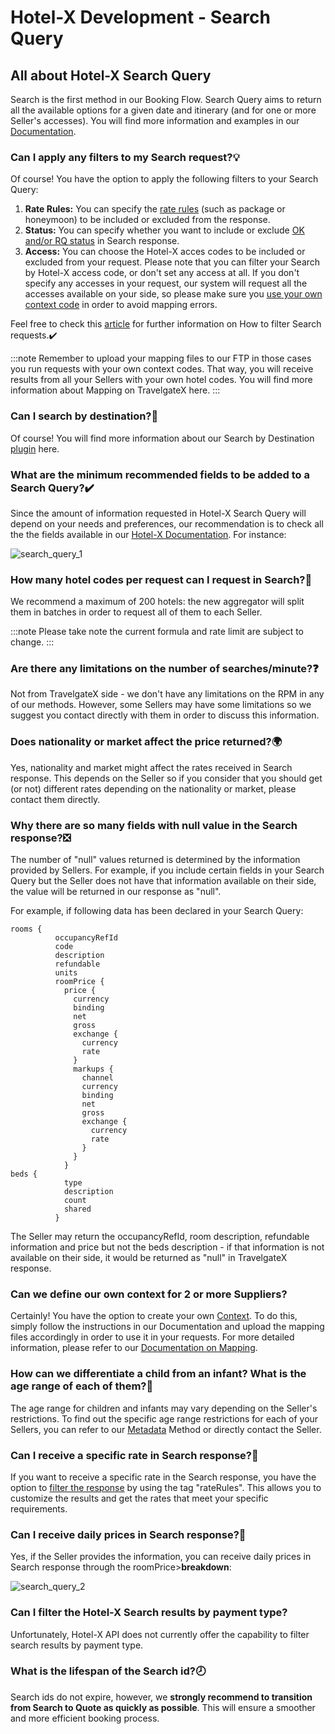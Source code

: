 ﻿---
sidebar_position: 1
---

# Hotel-X Development - Search Query

## All about Hotel-X Search Query


Search is the first method in our Booking Flow. Search Query aims to return all the available options for a given date and itinerary (and for one or more Seller's accesses). You will find more information and examples in our [Documentation](/docs/apis/for-buyers/hotel-x-pull-buyers-api/booking-flow/search).

### Can I apply any filters to my Search request?💡


 Of course! You have the option to apply the following filters to your Search Query:

1. **Rate Rules:** You can specify the [rate rules](/kb/our-products/are-you-a-buyer/our-methods/booking-flow/search/how-tos/how-to-filter-hotel-x-search-requests) (such as package or honeymoon) to be included or excluded from the response.
1. **Status:** You can specify whether you want to include or exclude [OK and/or RQ status](/kb/our-products/are-you-a-buyer/our-methods/booking-flow/search/how-tos/how-to-filter-hotel-x-search-requests) in Search response.
1. **Access:** You can choose the Hotel-X acces codes to be included or excluded from your request. Please note that you can filter your Search by Hotel-X access code, or don't set any access at all. If you don't specify any accesses in your request, our system will request all the accesses available on your side, so please make sure you [use your own context code](/kb/our-products/are-you-a-buyer/getting-started-with-hotel-x-buyers-api/hotel-x-credentials) in order to avoid mapping errors.

Feel free to check this [article](/kb/our-products/are-you-a-buyer/our-methods/booking-flow/search/how-tos/how-to-filter-hotel-x-search-requests) for further information on How to filter Search requests.✔️

:::note
Remember to upload your mapping files to our FTP in those cases you run requests with your own context codes. That way, you will receive results from all your Sellers with your own hotel codes. You will find more information about Mapping on TravelgateX here.
:::

### Can I search by destination?🔎
Of course! You will find more information about our Search by Destination [plugin](/docs/apis/for-buyers/hotel-x-pull-buyers-api/plugins/search-by-destination) here.

### What are the minimum recommended fields to be added to a Search Query?✔️
Since the amount of information requested in Hotel-X Search Query will depend on your needs and preferences, our recommendation is to check all the the fields available in our [Hotel-X Documentation](/docs/apis/for-buyers/hotel-x-pull-buyers-api/quickstart). For instance:

![search_query_1](https://storage.travelgate.com/kbase/search_query_1.jpg)

### How many hotel codes per request can I request in Search?🔢
We recommend a maximum of 200 hotels: the new aggregator will split them in batches in order to request all of them to each Seller.

:::note 
Please take note the current formula and rate limit are subject to change.
:::

### Are there any limitations on the number of searches/minute?❓
Not from TravelgateX side - we don't have any limitations on the RPM in any of our methods. However, some Sellers may have some limitations so we suggest you contact directly with them in order to discuss this information.

### Does nationality or market affect the price returned?🌍
Yes, nationality and market might affect the rates received in Search response. This depends on the Seller so if you consider that you should get (or not) different rates depending on the nationality or market, please contact them directly.

### Why there are so many fields with null value in the Search response?❎
The number of "null" values returned is determined by the information provided by Sellers. For example, if you include certain fields in your Search Query but the Seller does not have that information available on their side, the value will be returned in our response as "null".

For example, if following data has been declared in your Search Query:

```
rooms {
          occupancyRefId
          code
          description
          refundable
          units
          roomPrice {
            price {
              currency
              binding
              net
              gross
              exchange {
                currency
                rate
              }
              markups {
                channel
                currency
                binding
                net
                gross
                exchange {
                  currency
                  rate
                }
              }
            }
beds {
            type
            description
            count
            shared
          }
```

The Seller may return the occupancyRefId, room description, refundable information and price but not the beds description - if that information is not available on their side, it would be returned as "null" in TravelgateX response.

### Can we define our own context for 2 or more Suppliers?
Certainly! You have the option to create your own [Context](/kb/our-products/are-you-a-buyer/getting-started-with-hotel-x-buyers-api/hotel-x-credentials). To do this, simply follow the instructions in our Documentation and upload the mapping files accordingly in order to use it in your requests. For more detailed information, please refer to our [Documentation on Mapping](/docs/apis/for-buyers/hotel-x-pull-buyers-api/plugins/mapping).

### How can we differentiate a child from an infant? What is the age range of each of them?👶
The age range for children and infants may vary depending on the Seller's restrictions. To find out the specific age range restrictions for each of your Sellers, you can refer to our [Metadata](/docs/apis/for-buyers/hotel-x-pull-buyers-api/content/metadata) Method or directly contact the Seller.

 ### Can I receive a specific rate in Search response?🔎
 If you want to receive a specific rate in the Search response, you have the option to [filter the response](/kb/our-products/are-you-a-buyer/our-methods/booking-flow/search/how-tos/how-to-filter-hotel-x-search-requests) by using the tag "rateRules". This allows you to customize the results and get the rates that meet your specific requirements.

### Can I receive daily prices in Search response?📅
Yes, if the Seller provides the information, you can receive daily prices in Search response through the roomPrice>**breakdown**:

![search_query_2](https://storage.travelgate.com/kbase/search_query_2.jpg)

### Can I filter the Hotel-X Search results by payment type?
Unfortunately, Hotel-X API does not currently offer the capability to filter search results by payment type. 

### What is the lifespan of the Search id?🕗
Search ids do not expire, however, we **strongly recommend to transition from Search to Quote as quickly as possible**. This will ensure a smoother and more efficient booking process.